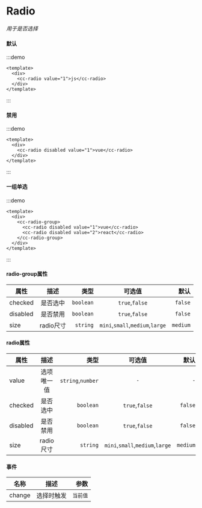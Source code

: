 # Radio
*用于是否选择*
#### 默认
:::demo
```vue
<template>
  <div>
    <cc-radio value="1">js</cc-radio>
  </div>
</template>
```
:::

#### 禁用
:::demo
```vue
<template>
  <div>
    <cc-radio disabled value="1">vue</cc-radio>
  </div>
</template>
```
:::

#### 一组单选
:::demo
```vue
<template>
  <div>
    <cc-radio-group>
      <cc-radio disabled value="1">vue</cc-radio>
      <cc-radio disabled value="2">react</cc-radio>
    </cc-radio-group>
  </div>
</template>
```
:::

#### radio-group属性
| 属性 | 描述 | 类型 | 可选值 | 默认 |
| ------------- |:-------------:| -----:|:-------------:| -----:|
| checked  | 是否选中 | `boolean` | `true`,`false` | `false` |
| disabled | 是否禁用 | `boolean` | `true`,`false` | `false` |
| size | radio尺寸 | `string` | `mini`,`small`,`medium`,`large` | `medium` |

#### radio属性
| 属性 | 描述 | 类型 | 可选值 | 默认 |
| ------------- |:-------------:| -----:|:-------------:| -----:|
| value | 选项唯一值 | `string`,`number` | `-` | `-`  |
| checked  | 是否选中 | `boolean` | `true`,`false` | `false` |
| disabled | 是否禁用 | `boolean` | `true`,`false` | `false` |
| size | radio尺寸 | `string` | `mini`,`small`,`medium`,`large` | `medium` |

#### 事件
| 名称 | 描述 | 参数 |
| ------------- |:-------------:| -----:|
| change | 选择时触发 | `当前值` |
